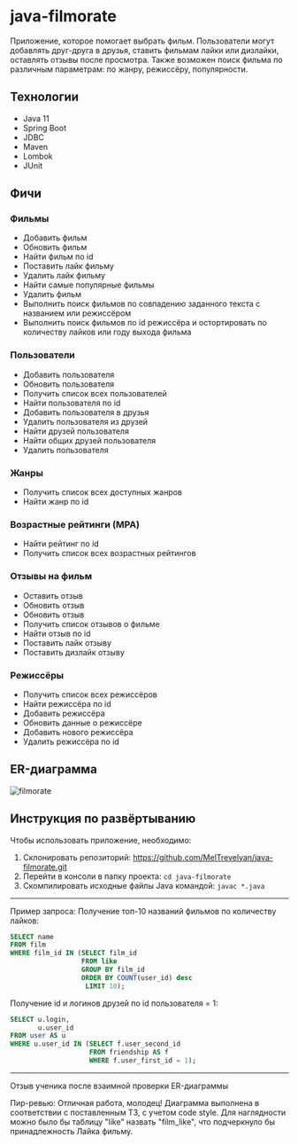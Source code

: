 # java-filmorate

Приложение, которое помогает выбрать фильм. Пользователи могут добавлять друг-друга в друзья, ставить фильмам лайки или
дизлайки, оставлять отзывы после просмотра. Также возможен поиск фильма по различным параметрам: по жанру, режиссёру,
популярности.

## Технологии

- Java 11
- Spring Boot
- JDBC
- Maven
- Lombok
- JUnit

## Фичи

### Фильмы

- Добавить фильм
- Обновить фильм
- Найти фильм по id
- Поставить лайк фильму
- Удалить лайк фильму
- Найти самые популярные фильмы
- Удалить фильм
- Выполнить поиск фильмов по совпадению заданного текста с названием или режиссёром
- Выполнить поиск фильмов по id режиссёра и остортировать по количеству лайков или году выхода фильма

### Пользователи

- Добавить пользователя
- Обновить пользователя
- Получить список всех пользователей
- Найти пользователя по id
- Добавить пользователя в друзья
- Удалить пользователя из друзей
- Найти друзей пользователя
- Найти общих друзей пользователя
- Удалить пользователя

### Жанры

- Получить список всех доступных жанров
- Найти жанр по id

### Возрастные рейтинги (MPA)

- Найти рейтинг по id
- Получить список всех возрастных рейтингов

### Отзывы на фильм

- Оставить отзыв
- Обновить отзыв
- Обновить отзыв
- Получить список отзывов о фильме
- Найти отзыв по id
- Поставить лайк отзыву
- Поставить дизлайк отзыву

### Режиссёры

- Получить список всех режиссёров
- Найти режиссёра по id
- Добавить режиссёра
- Обновить данные о режиссёре
- Добавить нового режиссёра
- Удалить режиссёра по id

## ER-диаграмма

![filmorate](https://user-images.githubusercontent.com/114815793/233120990-907ca13c-26ba-4127-86b9-fa67352b0fcc.png)

## Инструкция по развёртыванию

Чтобы использовать приложение, необходимо:

1. Склонировать репозиторий: https://github.com/MelTrevelyan/java-filmorate.git
2. Перейти в консоли в папку проекта: `cd java-filmorate`
3. Скомпилировать исходные файлы Java командой: `javac *.java`

---

Пример запроса:
Получение топ-10 названий фильмов по количеству лайков:
```sql
SELECT name
FROM film
WHERE film_id IN (SELECT film_id
                  FROM like
                  GROUP BY film_id
                  ORDER BY COUNT(user_id) desc
                   LIMIT 10);
```
Получение id и логинов друзей по id пользователя = 1:
```sql 
SELECT u.login,
       u.user_id
FROM user AS u
WHERE u.user_id IN (SELECT f.user_second_id
                    FROM friendship AS f
                    WHERE f.user_first_id = 1);
```
--- 
Отзыв ученика после взаимной проверки ER-диаграммы

Пир-ревью:
Отличная работа, молодец! 
Диаграмма выполнена в соответствии с поставленным ТЗ,
с учетом code style. 
Для наглядности можно было бы таблицу "like" назвать "film_like", 
что подчеркнуло бы принадлежность Лайка фильму. 
